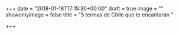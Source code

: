 +++
date = "2018-01-18T17:15:30+00:00"
draft = true
image = ""
showonlyimage = false
title = "5 termas de Chile que te encantarán "

+++
